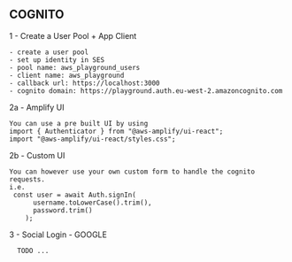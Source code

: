 ## COGNITO

1 - Create a User Pool + App Client

```
- create a user pool
- set up identity in SES
- pool name: aws_playground_users
- client name: aws_playground
- callback url: https://localhost:3000
- cognito domain: https://playground.auth.eu-west-2.amazoncognito.com
```

2a - Amplify UI

```
You can use a pre built UI by using
import { Authenticator } from "@aws-amplify/ui-react";
import "@aws-amplify/ui-react/styles.css";
```

2b - Custom UI

```
You can however use your own custom form to handle the cognito requests.
i.e.
 const user = await Auth.signIn(
      username.toLowerCase().trim(),
      password.trim()
    );
```

3 - Social Login - GOOGLE

```
  TODO ...
```
